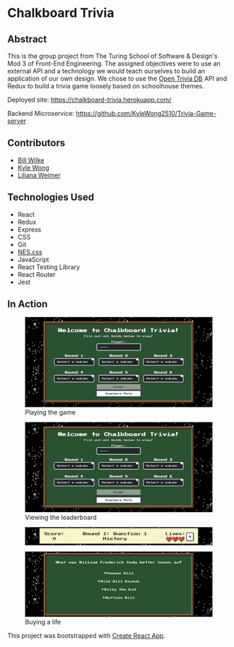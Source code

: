 # Chalkboard Trivia

## Abstract

This is the group project from The Turing School of Software & Design's Mod 3 of Front-End Engineering. The assigned objectives were to use an external API and a technology we would teach ourselves to build an application of our own design. We chose to use the [Open Trivia DB](https://opentdb.com/api_config.php) API and Redux to build a trivia game loosely based on schoolhouse themes. 

Deployed site: https://chalkboard-trivia.herokuapp.com/

Backend Microservice: https://github.com/KyleWong2510/Trivia-Game-server

## Contributors
- [Bill Wilke](https://github.com/Billwilke42)
- [Kyle Wong](https://github.com/KyleWong2510)
- [Liliana Weimer](https://github.com/lilianaweimer)

## Technologies Used
- React
- Redux
- Express
- CSS
- Git
- [NES.css](https://nostalgic-css.github.io/NES.css/)
- JavaScript
- React Testing Library
- React Router
- Jest

## In Action
<figure>
<img src='src/images/triviagame.gif' alt='a gif of a person playing the trivia game'/>
<figcaption>Playing the game</figcaption>
</figure>

<figure>
<img src='src/images/trivialeaderboard.gif' alt='a gif of a person viewing the leaderboard'/>
<figcaption>Viewing the leaderboard</figcaption>
</figure>

<figure>
<img src='src/images/trivianewlife.gif' alt='a gif of a person buying a life using their score during a game'/>
<figcaption>Buying a life</figcaption>
</figure>

This project was bootstrapped with [Create React App](https://github.com/facebook/create-react-app).
